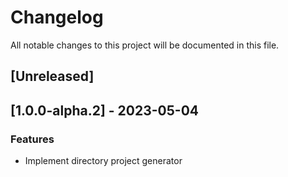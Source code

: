# Changelog

All notable changes to this project will be documented in this file.

## [Unreleased]
## [1.0.0-alpha.2] - 2023-05-04

### Features

- Implement directory project generator

<!-- generated by git-cliff -->
